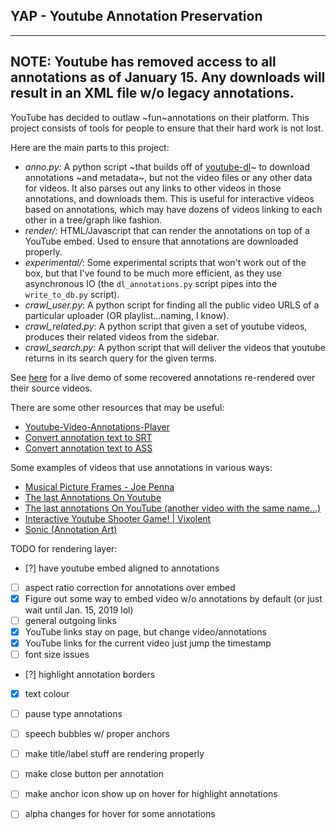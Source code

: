 ## YAP - Youtube Annotation Preservation
---------------

## NOTE: Youtube has removed access to all annotations as of January 15. Any downloads will result in an XML file w/o legacy annotations.

YouTube has decided to outlaw ~fun~annotations on their platform. This project consists of tools for people to ensure that their hard work is not lost.

Here are the main parts to this project:

 - _anno.py:_ A python script ~that builds off of [youtube-dl](https://rg3.github.io/youtube-dl/)~ to download annotations ~and metadata~, but not the video files or any other data for videos. It also parses out any links to other videos in those annotations, and downloads them. This is useful for interactive videos based on annotations, which may have dozens of videos linking to each other in a tree/graph like fashion.
 - _render/:_ HTML/Javascript that can render the annotations on top of a YouTube embed. Used to ensure that annotations are downloaded properly.
 - _experimental/_: Some experimental scripts that won't work out of the box, but that I've found to be much more efficient, as they use asynchronous IO (the `dl_annotations.py` script pipes into the `write_to_db.py` script). 
 - _crawl\_user.py_: A python script for finding all the public video URLS of a particular uploader (OR playlist...naming, I know).
 - _crawl\_related.py_: A python script that given a set of youtube videos, produces their related videos from the sidebar.
 - _crawl\_search.py_: A python script that will deliver the videos that youtube returns in its search query for the given terms.
 
See [here](https://benjins.com/yap) for a live demo of some recovered annotations re-rendered over their source videos.
 
There are some other resources that may be useful:

 - [Youtube-Video-Annotations-Player](https://github.com/ttsiodras/Youtube-Video-Annotations-Player)
 - [Convert annotation text to SRT](https://github.com/germanger/youtubeannotations-to-srt)
 - [Convert annotation text to ASS](https://github.com/nirbheek/youtube-ass)
 
Some examples of videos that use annotations in various ways:
 - [Musical Picture Frames - Joe Penna](https://www.youtube.com/watch?v=zxYXg5vhqjw)
 - [The last Annotations On Youtube](https://www.youtube.com/watch?v=6pv2qxbiabc)
 - [The last annotations On YouTube (another video with the same name...)](https://www.youtube.com/watch?v=M2ryDEyyrXE)
 - [Interactive Youtube Shooter Game! | Vixolent](https://www.youtube.com/watch?v=iCnlAC4OM38)
 - [Sonic (Annotation Art)](https://www.youtube.com/watch?v=NsPoyMzsVOU)
 
TODO for rendering layer:

 - [?] have youtube embed aligned to annotations
 - [ ] aspect ratio correction for annotations over embed
 - [x] Figure out some way to embed video w/o annotations by default (or just wait until Jan. 15, 2019 lol)
 - [ ] general outgoing links
 - [X] YouTube links stay on page, but change video/annotations
 - [X] YouTube links for the current video just jump the timestamp
 - [ ] font size issues
 - [?] highlight annotation borders
 - [X] text colour
 - [ ] pause type annotations
 - [ ] speech bubbles w/ proper anchors
 - [ ] make title/label stuff are rendering properly
 - [ ] make close button per annotation
 - [ ] make anchor icon show up on hover for highlight annotations
 - [ ] alpha changes for hover for some annotations
 